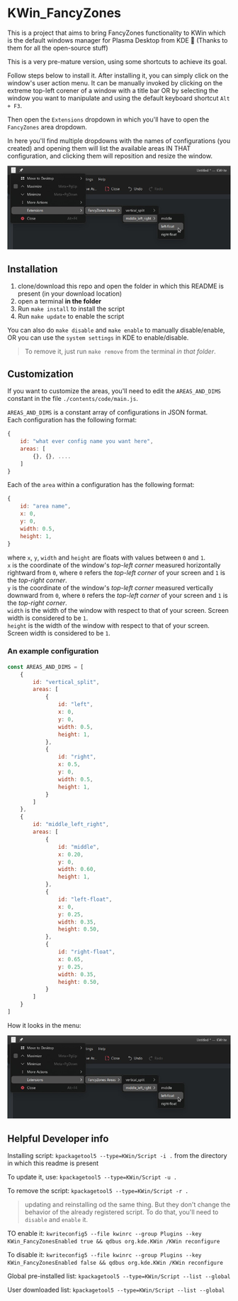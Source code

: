 # KWin_FancyZones

This is a project that aims to bring FancyZones functionality to KWin which is the default windows manager for Plasma Desktop from KDE 💖 (Thanks to them for all the open-source stuff)

This is a very pre-mature version, using some shortcuts to achieve its goal.

Follow steps below to install it. After installing it, you can simply click on the window's user action menu. It can be manually invoked by clicking on the extreme top-left corener of a window with a title bar OR by selecting the window you want to manipulate and using the default keyboard shortcut `Alt + F3`.

Then open the `Extensions` dropdown in which you'll have to open the `FancyZones` area dropdown.

In here you'll find multiple dropdowns with the names of configurations (you created) and opening them will list the available areas IN THAT configuration, and clicking them will reposition and resize the window.

![KWin FancyZones in action](KWin_FancyZones_in_action.jpg)

## Installation

1. clone/download this repo and open the folder in which this README is present (in your download location)
2. open a terminal **in the folder**
3. Run `make install` to install the script
4. Run `make update` to enable the script

You can also do `make disable` and `make enable` to manually disable/enable, OR you can use the `system settings` in KDE to enable/disable.

> To remove it, just run `make remove` from the terminal *in that folder*.

## Customization

If you want to customize the areas, you'll need to edit the `AREAS_AND_DIMS` constant in the file `./contents/code/main.js`.

`AREAS_AND_DIMS` is a constant array of configurations in JSON format.  
Each configuration has the following format:

```js
{
	id: "what ever config name you want here",
	areas: [
		{}, {}, ....
	]
}
```

Each of the `area` within a configuration has the following format:

```js
{
	id: "area name",
	x: 0,
	y: 0,
	width: 0.5,
	height: 1,
}
```

where `x`, `y`, `width` and `height` are floats with values between `0` and `1`.  
`x` is the coordinate of the window's *top-left corner* measured horizontally rightward from `0`, where `0` refers the *top-left corner* of your screen and `1` is the *top-right corner*.  
`y` is the coordinate of the window's *top-left corner* measured vertically downward from `0`, where `0` refers the *top-left corner* of your screen and `1` is the *top-right corner*.  
`width` is the width of the window with respect to that of your screen. Screen width is considered to be `1`.   
`height` is the width of the window with respect to that of your screen. Screen width is considered to be `1`.   

### An example configuration

```js
const AREAS_AND_DIMS = [
	{
		id: "vertical_split",
		areas: [
			{
				id: "left",
				x: 0,
				y: 0,
				width: 0.5,
				height: 1,
			},
			{
				id: "right",
				x: 0.5,
				y: 0,
				width: 0.5,
				height: 1,
			}
		]
	},
	{
		id: "middle_left_right",
		areas: [
			{
				id: "middle",
				x: 0.20,
				y: 0,
				width: 0.60,
				height: 1,
			},
			{
				id: "left-float",
				x: 0,
				y: 0.25,
				width: 0.35,
				height: 0.50,
			},
			{
				id: "right-float",
				x: 0.65,
				y: 0.25,
				width: 0.35,
				height: 0.50,
			}
		]
	}
]
```

How it looks in the menu:

![KWin FancyZones in action](KWin_FancyZones_in_action.jpg)

## Helpful Developer info

Installing script:
`kpackagetool5 --type=KWin/Script -i .` from the directory in which this readme is present

To update it, use: `kpackagetool5 --type=KWin/Script -u .`

To remove the script:
`kpackagetool5 --type=KWin/Script -r .`

> updating and reinstalling od the same thing. But they don't change the behavior of the already registered script. To do that, you'll need to `disable` and `enable` it.

TO enable it: `kwriteconfig5 --file kwinrc --group Plugins --key KWin_FancyZonesEnabled true && qdbus org.kde.KWin /KWin reconfigure`

To disable it: `kwriteconfig5 --file kwinrc --group Plugins --key KWin_FancyZonesEnabled false && qdbus org.kde.KWin /KWin reconfigure`

Global pre-installed list:
`kpackagetool5 --type=KWin/Script --list --global`

User downloaded list:
`kpackagetool5 --type=KWin/Script --list --global`


